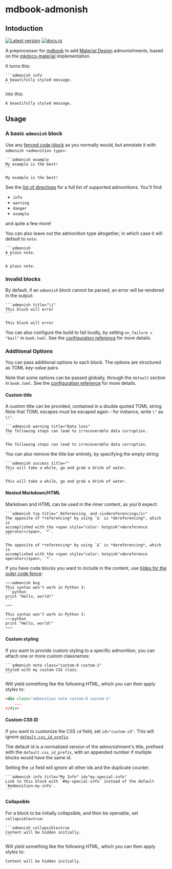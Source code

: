 # mdbook-admonish

<!-- toc -->

## Intoduction

[![Latest version](https://img.shields.io/crates/v/mdbook-admonish.svg)](https://crates.io/crates/mdbook-admonish)
[![docs.rs](https://img.shields.io/docsrs/mdbook-admonish)](https://docs.rs/mdbook-admonish)

A preprocessor for [mdbook](https://github.com/rust-lang/mdBook) to add [Material Design](https://material.io/design) admonishments, based on the [mkdocs-material](https://squidfunk.github.io/mkdocs-material/reference/admonitions/) implementation.

It turns this:

````
```admonish info
A beautifully styled message.
```
````

into this:

```admonish info
A beautifully styled message.
```

## Usage

### A basic `admonish` block

Use any [fenced code-block](https://spec.commonmark.org/0.30/#fenced-code-blocks) as you normally would, but annotate it with `admonish <admonition type>`:

````
```admonish example
My example is the best!
```
````

```admonish example
My example is the best!
```

See the [list of directives](./reference.md#directives) for a full list of supported admonitions. You'll find:

- `info`
- `warning`
- `danger`
- `example`

and quite a few more!

You can also leave out the admonition type altogether, in which case it will default to `note`:

````
```admonish
A plain note.
```
````

```admonish
A plain note.
```

### Invalid blocks

By default, if an `admonish` block cannot be parsed, an error will be rendered in the output:

````
```admonish title="\j"
This block will error
```
````

```admonish title="\j"
This block will error
```

You can also configure the build to fail loudly, by setting `on_failure = "bail"` in `book.toml`. See the [configuration reference](./reference.md#booktoml-configuration) for more details.

### Additional Options

You can pass additional options to each block. The options are structured as TOML key-value pairs.

Note that some options can be passed globally, through the `default` section in `book.toml`. See the [configuration reference](./reference.md#booktoml-configuration) for more details.

#### Custom title

A custom title can be provided, contained in a double quoted TOML string.
Note that TOML escapes must be escaped again - for instance, write `\"` as `\\"`.

````
```admonish warning title="Data loss"
The following steps can lead to irrecoverable data corruption.
```
````

```admonish warning title="Data loss"
The following steps can lead to irrecoverable data corruption.
```

You can also remove the title bar entirely, by specifying the empty string:

````
```admonish success title=""
This will take a while, go and grab a drink of water.
```
````

```admonish success title=""
This will take a while, go and grab a drink of water.
```

#### Nested Markdown/HTML

Markdown and HTML can be used in the inner content, as you'd expect:

````
```admonish tip title="_Referencing_ and <i>dereferencing</i>"
The opposite of *referencing* by using `&` is *dereferencing*, which is
accomplished with the <span style="color: hotpink">dereference operator</span>, `*`.
```
````

```admonish tip title="_Referencing_ and <i>dereferencing</i>"
The opposite of *referencing* by using `&` is *dereferencing*, which is
accomplished with the <span style="color: hotpink">dereference operator</span>, `*`.
```

If you have code blocks you want to include in the content, use [tildes for the outer code fence](https://spec.commonmark.org/0.30/#fenced-code-blocks):

````
~~~admonish bug
This syntax won't work in Python 3:
```python
print "Hello, world!"
```
~~~
````

```admonish bug
This syntax won't work in Python 3:
~~~python
print "Hello, world!"
~~~
```

#### Custom styling

If you want to provide custom styling to a specific admonition, you can attach one or more custom classnames:

````
```admonish note class="custom-0 custom-1"
Styled with my custom CSS class.
```
````

Will yield something like the following HTML, which you can then apply styles to:

```html
<div class="admonition note custom-0 custom-1"
    ...
</div>
```

#### Custom CSS ID

If you want to customize the CSS `id` field, set `id="custom-id"`.
This will ignore [`default.css_id_prefix`](reference.md#default).

The default id is a normalized version of the admonishment's title,
prefixed with the `default.css_id_prefix`,
with an appended number if multiple blocks would have the same id.

Setting the `id` field will *ignore* all other ids and the duplicate counter.

````
```admonish info title="My Info" id="my-special-info"
Link to this block with `#my-special-info` instead of the default `#admonition-my-info`.
```
````

#### Collapsible

For a block to be initially collapsible, and then be openable, set `collapsible=true`:

````
```admonish collapsible=true
Content will be hidden initially.
```
````

Will yield something like the following HTML, which you can then apply styles to:

```admonish collapsible=true
Content will be hidden initially.
```

